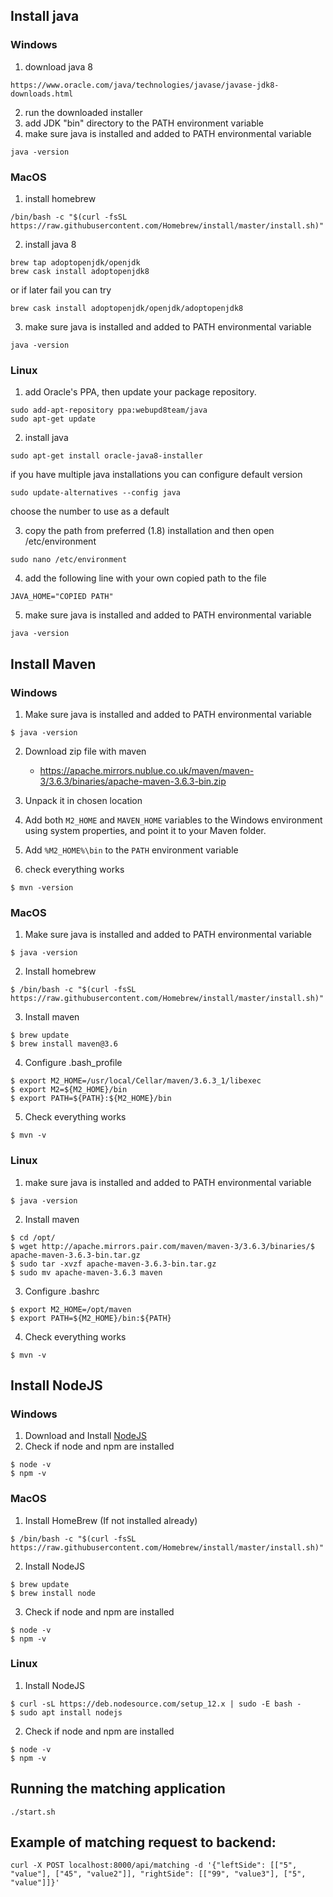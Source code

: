 ## Install java
### Windows

1. download java 8
```
https://www.oracle.com/java/technologies/javase/javase-jdk8-downloads.html
```
2. run the downloaded installer
3. add JDK "bin" directory to the PATH environment variable
4. make sure java is installed and added to PATH environmental variable
```
java -version
```

### MacOS
1. install homebrew
```
/bin/bash -c "$(curl -fsSL https://raw.githubusercontent.com/Homebrew/install/master/install.sh)"
```

2. install java 8
```
brew tap adoptopenjdk/openjdk
brew cask install adoptopenjdk8
```
or if later fail you can try
```
brew cask install adoptopenjdk/openjdk/adoptopenjdk8
```
3. make sure java is installed and added to PATH environmental variable
```
java -version
```

### Linux
1. add Oracle's PPA, then update your package repository.
```
sudo add-apt-repository ppa:webupd8team/java
sudo apt-get update
```
2. install java
```
sudo apt-get install oracle-java8-installer
```
if you have multiple java installations you can configure default version
```
sudo update-alternatives --config java
```
choose the number to use as a default

3. copy the path from preferred (1.8) installation and then open /etc/environment
```
sudo nano /etc/environment
```

4. add the following line with your own copied path to the file
```
JAVA_HOME="COPIED PATH"
```

5. make sure java is installed and added to PATH environmental variable
```
java -version
```


## Install Maven

### Windows
1. Make sure java is installed and added to PATH environmental variable
```
$ java -version
```

2. Download zip file with maven
    - https://apache.mirrors.nublue.co.uk/maven/maven-3/3.6.3/binaries/apache-maven-3.6.3-bin.zip

3. Unpack it in chosen location

4. Add both `M2_HOME` and `MAVEN_HOME` variables to the Windows environment using system properties, and point it to your Maven folder.

5. Add `%M2_HOME%\bin` to the `PATH` environment variable

6. check everything works
```
$ mvn -version
```

### MacOS
1. Make sure java is installed and added to PATH environmental variable
```
$ java -version
```

2. Install homebrew
```
$ /bin/bash -c "$(curl -fsSL https://raw.githubusercontent.com/Homebrew/install/master/install.sh)"
```

3. Install maven
```
$ brew update
$ brew install maven@3.6
```

4. Configure .bash_profile
```
$ export M2_HOME=/usr/local/Cellar/maven/3.6.3_1/libexec
$ export M2=${M2_HOME}/bin
$ export PATH=${PATH}:${M2_HOME}/bin
```

5. Check everything works
```
$ mvn -v
```

### Linux
1. make sure java is installed and added to PATH environmental variable
```
$ java -version
```

2. Install maven
```
$ cd /opt/
$ wget http://apache.mirrors.pair.com/maven/maven-3/3.6.3/binaries/$ apache-maven-3.6.3-bin.tar.gz
$ sudo tar -xvzf apache-maven-3.6.3-bin.tar.gz
$ sudo mv apache-maven-3.6.3 maven
```

3. Configure .bashrc
```
$ export M2_HOME=/opt/maven
$ export PATH=${M2_HOME}/bin:${PATH}
```

4. Check everything works
```
$ mvn -v
```

## Install NodeJS

### Windows
1. Download and Install [NodeJS](https://nodejs.org/en/download/)
2. Check if node and npm are installed
```
$ node -v
$ npm -v
```

### MacOS
1. Install HomeBrew (If not installed already)
```
$ /bin/bash -c "$(curl -fsSL https://raw.githubusercontent.com/Homebrew/install/master/install.sh)"
```

2. Install NodeJS
```
$ brew update
$ brew install node
```

3. Check if node and npm are installed
```
$ node -v
$ npm -v
```

### Linux
1. Install NodeJS
```
$ curl -sL https://deb.nodesource.com/setup_12.x | sudo -E bash -
$ sudo apt install nodejs
```
2. Check if node and npm are installed
```
$ node -v
$ npm -v
```

## Running the matching application
```
./start.sh
```

## Example of matching request to backend:
```
curl -X POST localhost:8000/api/matching -d '{"leftSide": [["5", "value"], ["45", "value2"]], "rightSide": [["99", "value3"], ["5", "value"]]}'
```